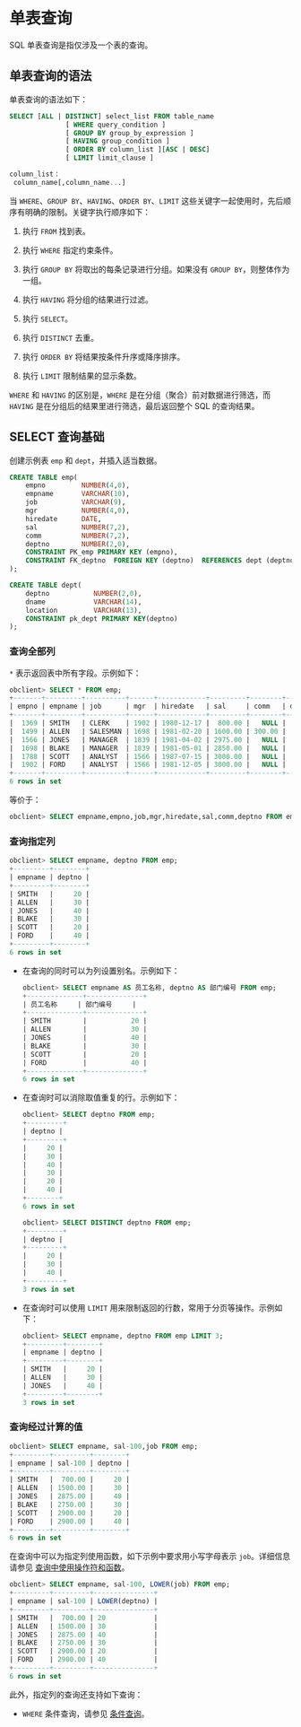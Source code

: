 单表查询 
=========================

SQL 单表查询是指仅涉及一个表的查询。

单表查询的语法 
----------------------------

单表查询的语法如下：

```sql
SELECT [ALL | DISTINCT] select_list FROM table_name
              [ WHERE query_condition ]
              [ GROUP BY group_by_expression ]
              [ HAVING group_condition ]
              [ ORDER BY column_list ][ASC | DESC]
              [ LIMIT limit_clause ]

column_list：
 column_name[,column_name...] 
```



当 `WHERE`、`GROUP BY`、`HAVING`、`ORDER BY`、`LIMIT` 这些关键字一起使用时，先后顺序有明确的限制。关键字执行顺序如下：

1. 执行 `FROM` 找到表。

   

2. 执行 `WHERE` 指定约束条件。

   

3. 执行 `GROUP BY` 将取出的每条记录进行分组。如果没有 `GROUP BY`，则整体作为一组。

   

4. 执行 `HAVING` 将分组的结果进行过滤。

   

5. 执行 `SELECT`。

   

6. 执行 `DISTINCT` 去重。

   

7. 执行 `ORDER BY` 将结果按条件升序或降序排序。

   

8. 执行 `LIMIT` 限制结果的显示条数。

   




`WHERE` 和 `HAVING` 的区别是，`WHERE` 是在分组（聚合）前对数据进行筛选，而 `HAVING` 是在分组后的结果里进行筛选，最后返回整个 SQL 的查询结果。

SELECT 查询基础 
--------------------------------

创建示例表 `emp` 和 `dept`，并插入适当数据。

```sql
CREATE TABLE emp(  
    empno         NUMBER(4,0),  
    empname       VARCHAR(10),  
    job           VARCHAR(9),  
    mgr           NUMBER(4,0),  
    hiredate      DATE,  
    sal           NUMBER(7,2),  
    comm          NUMBER(7,2),        
    deptno        NUMBER(2,0),   
    CONSTRAINT PK_emp PRIMARY KEY (empno), 
    CONSTRAINT FK_deptno  FOREIGN KEY (deptno)  REFERENCES dept (deptno)  
);

CREATE TABLE dept(  
    deptno           NUMBER(2,0),  
    dname            VARCHAR(14),  
    location         VARCHAR(13),   
    CONSTRAINT pk_dept PRIMARY KEY(deptno)  
);
```



### 查询全部列 

`*` 表示返回表中所有字段。示例如下：

```sql
obclient> SELECT * FROM emp;
+-------+---------+----------+------+------------+---------+--------+--------+
| empno | empname | job      | mgr  | hiredate   | sal     | comm   | deptno |
+-------+---------+----------+------+------------+---------+--------+--------+
|  1369 | SMITH   | CLERK    | 1902 | 1980-12-17 |  800.00 |   NULL |     20 |
|  1499 | ALLEN   | SALESMAN | 1698 | 1981-02-20 | 1600.00 | 300.00 |     30 |
|  1566 | JONES   | MANAGER  | 1839 | 1981-04-02 | 2975.00 |   NULL |     40 |
|  1698 | BLAKE   | MANAGER  | 1839 | 1981-05-01 | 2850.00 |   NULL |     30 |
|  1788 | SCOTT   | ANALYST  | 1566 | 1987-07-15 | 3000.00 |   NULL |     20 |
|  1902 | FORD    | ANALYST  | 1566 | 1981-12-05 | 3000.00 |   NULL |     40 |
+-------+---------+----------+------+------------+---------+--------+--------+
6 rows in set
```



等价于：

```sql
obclient> SELECT empname,empno,job,mgr,hiredate,sal,comm,deptno FROM emp;
```



### 查询指定列 

```sql
obclient> SELECT empname, deptno FROM emp;
+---------+--------+
| empname | deptno |
+---------+--------+
| SMITH   |     20 |
| ALLEN   |     30 |
| JONES   |     40 |
| BLAKE   |     30 |
| SCOTT   |     20 |
| FORD    |     40 |
+---------+--------+
6 rows in set
```



* 在查询的同时可以为列设置别名。示例如下：

  ```sql
  obclient> SELECT empname AS 员工名称, deptno AS 部门编号 FROM emp;
  +--------------+--------------+
  | 员工名称     | 部门编号     |
  +--------------+--------------+
  | SMITH        |           20 |
  | ALLEN        |           30 |
  | JONES        |           40 |
  | BLAKE        |           30 |
  | SCOTT        |           20 |
  | FORD         |           40 |
  +--------------+--------------+
  6 rows in set
  ```

  

* 在查询时可以消除取值重复的行。示例如下：

  ```sql
  obclient> SELECT deptno FROM emp;
  +---------+
  | deptno |
  +---------+
  |     20 |
  |     30 |
  |     40 |
  |     30 |
  |     20 |
  |     40 |
  +--------+
  6 rows in set
  
  obclient> SELECT DISTINCT deptno FROM emp;
  +---------+
  | deptno |
  +---------+
  |     20 |
  |     30 |
  |     40 |
  +---------+
  3 rows in set
  ```

  

* 在查询时可以使用 `LIMIT` 用来限制返回的行数，常用于分页等操作。示例如下：

  ```sql
  obclient> SELECT empname, deptno FROM emp LIMIT 3;
  +---------+--------+
  | empname | deptno |
  +---------+--------+
  | SMITH   |     20 |
  | ALLEN   |     30 |
  | JONES   |     40 |
  +---------+--------+
  3 rows in set
  ```

  




### 查询经过计算的值 

```sql
obclient> SELECT empname, sal-100,job FROM emp;
+---------+---------+--------+
| empname | sal-100 | deptno |
+---------+---------+--------+
| SMITH   |  700.00 |     20 |
| ALLEN   | 1500.00 |     30 |
| JONES   | 2875.00 |     40 |
| BLAKE   | 2750.00 |     30 |
| SCOTT   | 2900.00 |     20 |
| FORD    | 2900.00 |     40 |
+---------+---------+--------+
6 rows in set
```



在查询中可以为指定列使用函数，如下示例中要求用小写字母表示 `job`。详细信息请参见 [查询中使用操作符和函数](9.use-operators-and-functions-in-queries-2/1.use-arithmetic-operators-in-queries-2.md)。

```sql
obclient> SELECT empname, sal-100, LOWER(job) FROM emp;
+---------+---------+---------------+
| empname | sal-100 | LOWER(deptno) |
+---------+---------+---------------+
| SMITH   |  700.00 | 20            |
| ALLEN   | 1500.00 | 30            |
| JONES   | 2875.00 | 40            |
| BLAKE   | 2750.00 | 30            |
| SCOTT   | 2900.00 | 20            |
| FORD    | 2900.00 | 40            |
+---------+---------+---------------+
6 rows in set
```



此外，指定列的查询还支持如下查询：

* `WHERE` 条件查询，请参见 [条件查询](../4.query/4.conditional-query.md)。

  



